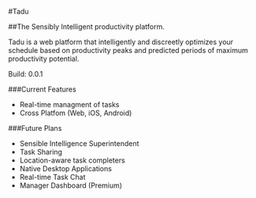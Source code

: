 #Tadu

##The Sensibly Intelligent productivity platform.

Tadu is a web platform that intelligently and discreetly optimizes your schedule based on productivity peaks and predicted periods of maximum productivity potential.

Build: 0.0.1

###Current Features
* Real-time managment of tasks
* Cross Platfom (Web, iOS, Android)

###Future Plans
* Sensible Intelligence Superintendent
* Task Sharing
* Location-aware task completers
* Native Desktop Applications
* Real-time Task Chat
* Manager Dashboard (Premium) 


